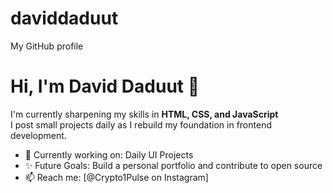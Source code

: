 # daviddaduut
My GitHub profile

# Hi, I'm David Daduut 👋

I'm currently sharpening my skills in **HTML, CSS, and JavaScript**  
I post small projects daily as I rebuild my foundation in frontend development.

- 🔨 Currently working on: Daily UI Projects
- ✨ Future Goals: Build a personal portfolio and contribute to open source
- 📫 Reach me: [@Crypto1Pulse on Instagram]
